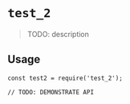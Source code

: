 # `test_2`

> TODO: description

## Usage

```
const test2 = require('test_2');

// TODO: DEMONSTRATE API
```
